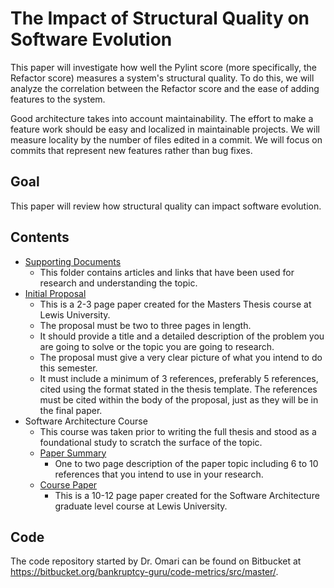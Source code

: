 # The Impact of Structural Quality on Software Evolution

This paper will investigate how well the Pylint score (more specifically, the Refactor score) measures a system's structural quality. To do this, we will analyze the correlation between the Refactor score and the ease of adding features to the system.

Good architecture takes into account maintainability. The effort to make a feature work should be easy and localized in maintainable projects. We will measure locality by the number of files edited in a commit. We will focus on commits that represent new features rather than bug fixes.

## Goal

This paper will review how structural quality can impact software evolution.

## Contents

* [Supporting Documents](./Supporting%20Documents)
  * This folder contains articles and links that have been used for research and understanding the topic.
* [Initial Proposal](./initialproposal.pdf)
  * This is a 2-3 page paper created for the Masters Thesis course at Lewis University.
  * The proposal must be two to three pages in length.
  * It should provide a title and a detailed description of the problem you are going to solve or the topic you are going to research.
  * The proposal must give a very clear picture of what you intend to do this semester.
  * It must include a minimum of 3 references, preferably 5 references, cited using the format stated in the thesis template. The references must be cited within the body of the proposal, just as they will be in the final paper.
* Software Architecture Course
  * This course was taken prior to writing the full thesis and stood as a foundational study to scratch the surface of the topic.
  * [Paper Summary](./summary.pdf)
    * One to two page description of the paper topic including 6 to 10 references that you intend to use in your research.
  * [Course Paper](./courseproject.pdf)
    * This is a 10-12 page paper created for the Software Architecture graduate level course at Lewis University.

## Code

The code repository started by Dr. Omari can be found on Bitbucket at https://bitbucket.org/bankruptcy-guru/code-metrics/src/master/.
